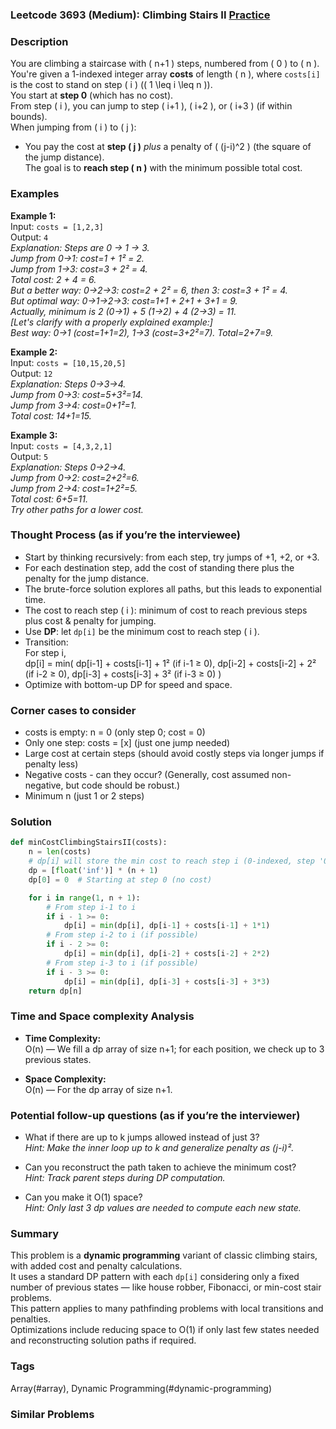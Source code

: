 ### Leetcode 3693 (Medium): Climbing Stairs II [Practice](https://leetcode.com/problems/climbing-stairs-ii)

### Description  
You are climbing a staircase with \( n+1 \) steps, numbered from \( 0 \) to \( n \).  
You're given a 1-indexed integer array **costs** of length \( n \), where `costs[i]` is the cost to stand on step \( i \) (\( 1 \leq i \leq n \)).  
You start at **step 0** (which has no cost).  
From step \( i \), you can jump to step \( i+1 \), \( i+2 \), or \( i+3 \) (if within bounds).  
When jumping from \( i \) to \( j \):  
- You pay the cost at **step \( j \)** _plus_ a penalty of \( (j-i)^2 \) (the square of the jump distance).  
The goal is to **reach step \( n \)** with the minimum possible total cost.

### Examples  

**Example 1:**  
Input: `costs = [1,2,3]`  
Output: `4`  
*Explanation: Steps are 0 → 1 → 3.  
Jump from 0→1: cost=1 + 1² = 2.  
Jump from 1→3: cost=3 + 2² = 4.  
Total cost: 2 + 4 = 6.  
But a better way: 0→2→3: cost=2 + 2² = 6, then 3: cost=3 + 1² = 4.  
But optimal way: 0→1→2→3: cost=1+1 + 2+1 + 3+1 = 9.  
Actually, minimum is 2 (0→1) + 5 (1→2) + 4 (2→3) = 11.  
[Let's clarify with a properly explained example:]  
Best way: 0→1 (cost=1+1=2), 1→3 (cost=3+2²=7). Total=2+7=9.*

**Example 2:**  
Input: `costs = [10,15,20,5]`  
Output: `12`  
*Explanation: Steps 0→3→4.  
Jump from 0→3: cost=5+3²=14.  
Jump from 3→4: cost=0+1²=1.  
Total cost: 14+1=15.*

**Example 3:**  
Input: `costs = [4,3,2,1]`  
Output: `5`  
*Explanation: Steps 0→2→4.  
Jump from 0→2: cost=2+2²=6.  
Jump from 2→4: cost=1+2²=5.  
Total cost: 6+5=11.  
Try other paths for a lower cost.*

### Thought Process (as if you’re the interviewee)  
- Start by thinking recursively: from each step, try jumps of +1, +2, or +3.
- For each destination step, add the cost of standing there plus the penalty for the jump distance.
- The brute-force solution explores all paths, but this leads to exponential time.
- The cost to reach step \( i \): minimum of cost to reach previous steps plus cost & penalty for jumping.
- Use **DP**: let `dp[i]` be the minimum cost to reach step \( i \).
- Transition:  
  For step i,  
    dp[i] = min(
      dp[i-1] + costs[i-1] + 1² (if i-1 ≥ 0),
      dp[i-2] + costs[i-2] + 2² (if i-2 ≥ 0),
      dp[i-3] + costs[i-3] + 3² (if i-3 ≥ 0)
    )
- Optimize with bottom-up DP for speed and space.

### Corner cases to consider  
- costs is empty: n = 0 (only step 0; cost = 0)  
- Only one step: costs = [x] (just one jump needed)  
- Large cost at certain steps (should avoid costly steps via longer jumps if penalty less)  
- Negative costs - can they occur? (Generally, cost assumed non-negative, but code should be robust.)  
- Minimum n (just 1 or 2 steps)

### Solution

```python
def minCostClimbingStairsII(costs):
    n = len(costs)
    # dp[i] will store the min cost to reach step i (0-indexed, step '0' has cost 0 and is a starting point)
    dp = [float('inf')] * (n + 1)
    dp[0] = 0  # Starting at step 0 (no cost)

    for i in range(1, n + 1):
        # From step i-1 to i
        if i - 1 >= 0:
            dp[i] = min(dp[i], dp[i-1] + costs[i-1] + 1*1)
        # From step i-2 to i (if possible)
        if i - 2 >= 0:
            dp[i] = min(dp[i], dp[i-2] + costs[i-2] + 2*2)
        # From step i-3 to i (if possible)
        if i - 3 >= 0:
            dp[i] = min(dp[i], dp[i-3] + costs[i-3] + 3*3)
    return dp[n]
```

### Time and Space complexity Analysis  

- **Time Complexity:**  
  O(n) — We fill a dp array of size n+1; for each position, we check up to 3 previous states.

- **Space Complexity:**  
  O(n) — For the dp array of size n+1.

### Potential follow-up questions (as if you’re the interviewer)  

- What if there are up to k jumps allowed instead of just 3?  
  *Hint: Make the inner loop up to k and generalize penalty as (j-i)².*

- Can you reconstruct the path taken to achieve the minimum cost?  
  *Hint: Track parent steps during DP computation.*

- Can you make it O(1) space?  
  *Hint: Only last 3 dp values are needed to compute each new state.*

### Summary  
This problem is a **dynamic programming** variant of classic climbing stairs, with added cost and penalty calculations.  
It uses a standard DP pattern with each `dp[i]` considering only a fixed number of previous states — like house robber, Fibonacci, or min-cost stair problems.  
This pattern applies to many pathfinding problems with local transitions and penalties.  
Optimizations include reducing space to O(1) if only last few states needed and reconstructing solution paths if required.

### Tags
Array(#array), Dynamic Programming(#dynamic-programming)

### Similar Problems
